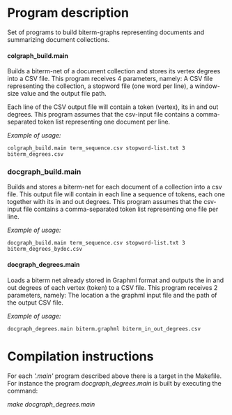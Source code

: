# Program description

 Set of programs to build biterm-graphs representing documents and summarizing document collections. 

#### **colgraph_build.main**
Builds a biterm-net of a document collection and stores its vertex degrees into a CSV file. 
This program receives 4 parameters, namely: A CSV file representing the collection, a stopword file (one word per line), a window-size value and the output file path. 

Each line of the CSV output file will contain a token (vertex), its in and out degrees. This program assumes that the csv-input file contains a comma-separated token list representing one document per line.

*Example of usage:* 
```
colgraph_build.main term_sequence.csv stopword-list.txt 3 biterm_degrees.csv
```

### **docgraph_build.main**
Builds and stores a biterm-net for each document of a collection into a csv file. This output file will contain in each line a
sequence of tokens, each one together with its in and out degrees. This program assumes that the csv-input file contains
a comma-separated token list representing one file per line.

*Example of usage:* 
```
docgraph_build.main term_sequence.csv stopword-list.txt 3 biterm_degrees_bydoc.csv
```

#### **docgraph_degrees.main**
Loads  a biterm net already stored in Graphml format and outputs the in and out degrees of each vertex (token) to a CSV file.
This program receives 2 parameters, namely: The location a the graphml input file and the path of the output CSV file.

*Example of usage:* 
```
docgraph_degrees.main biterm.graphml biterm_in_out_degrees.csv
```

# Compilation instructions

For each *'.main'* program described above there is a target in the Makefile. For instance the program *docgraph_degrees.main* is built by executing the command:

*make docgraph_degrees.main*

